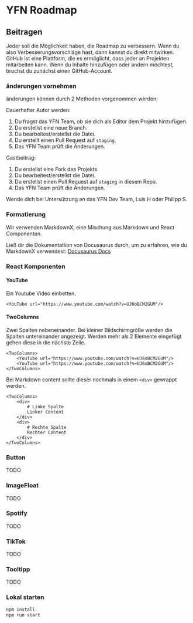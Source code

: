 # YFN Roadmap

## Beitragen
Jeder soll die Möglichkeit haben, die Roadmap zu verbessern. Wenn du also Verbesserungsvorschläge hast, dann kannst du direkt mitwirken. GitHub ist eine Plattform, die es ermöglicht, dass jeder an Projekten mitarbeiten kann. Wenn du Inhalte hinzufügen oder ändern möchtest, bruchst du zunächst einen GitHub-Account.

### änderungen vornehmen
änderungen können durch 2 Methoden vorgenommen werden:

Dauerhafter Autor werden:
1. Du fragst das YFN Team, ob sie dich als Editor dem Projekt hinzufügen.
2. Du erstellst eine neue Branch.
3. Du bearbeitest/erstellst die Datei.
4. Du erstellt einen Pull Request auf `staging`.
5. Das YFN Team prüft die Änderungen.

Gastbeitrag:
1. Du erstellst eine Fork des Projekts.
2. Du bearbeitest/erstellst die Datei.
3. Du erstellst einen Pull Request auf `staging` in diesem Repo.
4. Das YFN Team prüft die Änderungen.

Wende dich bei Untersützung an das YFN Dev Team, Luis H oder Philipp S.

### Formatierung

Wir verwenden MarkdownX, eine Mischung aus Markdown und React Componenten.

Ließ dir die Dokumentatiion von Docusaurus durch, um zu erfahren, wie du MarkdownX verwendest: [Docusaurus Docs](https://docusaurus.io/docs/markdown-features)

### React Komponenten

#### YouTube

Ein Youtube Video einbetten.
```mdx
<YouTube url="https://www.youtube.com/watch?v=UJ6oBCM2GUM"/>
```

#### TwoColumns

Zwei Spalten nebeneinander. Bei kleiner Bildschirmgröße werden die Spalten untereinander angezeigt.
Werden mehr als 2 Elemente eingefügt gehen diese in die nächste Zeile.

```mdx
<TwoColumns>
    <YouTube url="https://www.youtube.com/watch?v=UJ6oBCM2GUM"/>
    <YouTube url="https://www.youtube.com/watch?v=UJ6oBCM2GUM"/>
</TwoColumns>
```

Bei Markdown content sollte dieser nochmals in einem `<div>` gewrappt werden.

```mdx
<TwoColumns>
    <div>
        # Linke Spalte
        Linker Content
    </div>
    <div>
        # Rechte Spalte
        Rechter Content
    </div>
</TwoColumns>
```

### Button
TODO

### ImageFloat
TODO

### Spotify
TODO

### TikTok
TODO

### Tooltipp
TODO

### Lokal starten
```bash
npm install
npm run start
```
